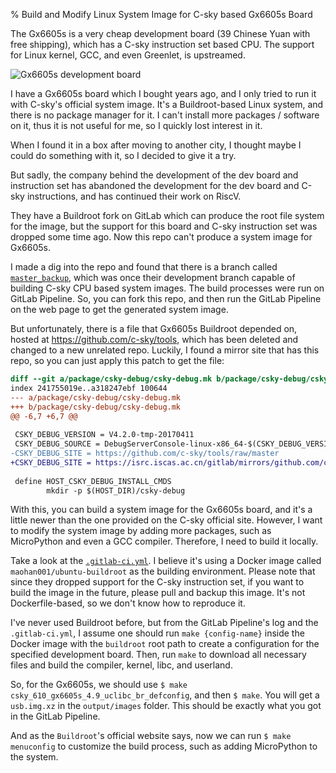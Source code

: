 % Build and Modify Linux System Image for C-sky based Gx6605s Board

The Gx6605s is a very cheap development board (39 Chinese Yuan with free shipping), which has a C-sky instruction set based CPU. The support for Linux kernel, GCC, and even Greenlet, is upstreamed.

![Gx6605s development board](https://c-sky.github.io/images/gx6605s_0.jpg)

I have a Gx6605s board which I bought years ago, and I only tried to run it with C-sky's official system image. It's a Buildroot-based Linux system, and there is no package manager for it. I can't install more packages / software on it, thus it is not useful for me, so I quickly lost interest in it.

When I found it in a box after moving to another city, I thought maybe I could do something with it, so I decided to give it a try.

But sadly, the company behind the development of the dev board and instruction set has abandoned the development for the dev board and C-sky instructions, and has continued their work on RiscV.

They have a Buildroot fork on GitLab which can produce the root file system for the image, but the support for this board and C-sky instruction set was dropped some time ago. Now this repo can't produce a system image for Gx6605s.

I made a dig into the repo and found that there is a branch called [`master_backup`](https://gitlab.com/c-sky/buildroot/-/tree/master_bakup), which was once their development branch capable of building C-sky CPU based system images. The build processes were run on GitLab Pipeline. So, you can fork this repo, and then run the GitLab Pipeline on the web page to get the generated system image.

But unfortunately, there is a file that Gx6605s Buildroot depended on, hosted at https://github.com/c-sky/tools, which has been deleted and changed to a new unrelated repo. Luckily, I found a mirror site that has this repo, so you can just apply this patch to get the file:

```diff
diff --git a/package/csky-debug/csky-debug.mk b/package/csky-debug/csky-debug.mk
index 241755019e..a318247ebf 100644
--- a/package/csky-debug/csky-debug.mk
+++ b/package/csky-debug/csky-debug.mk
@@ -6,7 +6,7 @@
 
 CSKY_DEBUG_VERSION = V4.2.0-tmp-20170411
 CSKY_DEBUG_SOURCE = DebugServerConsole-linux-x86_64-$(CSKY_DEBUG_VERSION).tar.gz
-CSKY_DEBUG_SITE = https://github.com/c-sky/tools/raw/master
+CSKY_DEBUG_SITE = https://isrc.iscas.ac.cn/gitlab/mirrors/github.com/c-sky_tools/-/raw/master
 
 define HOST_CSKY_DEBUG_INSTALL_CMDS
        mkdir -p $(HOST_DIR)/csky-debug
```

With this, you can build a system image for the Gx6605s board, and it's a little newer than the one provided on the C-sky official site. However, I want to modify the system image by adding more packages, such as MicroPython and even a GCC compiler. Therefore, I need to build it locally.

Take a look at the [`.gitlab-ci.yml`](https://gitlab.com/c-sky/buildroot/-/blob/master_bakup/.gitlab-ci.yml). I believe it's using a Docker image called `maohan001/ubuntu-buildroot` as the building environment. Please note that since they dropped support for the C-sky instruction set, if you want to build the image in the future, please pull and backup this image. It's not Dockerfile-based, so we don't know how to reproduce it.

I've never used Buildroot before, but from the GitLab Pipeline's log and the `.gitlab-ci.yml`, I assume one should run `make {config-name}` inside the Docker image with the `buildroot` root path to create a configuration for the specified development board. Then, run `make` to download all necessary files and build the compiler, kernel, libc, and userland.

So, for the Gx6605s, we should use `$ make csky_610_gx6605s_4.9_uclibc_br_defconfig`, and then `$ make`. You will get a `usb.img.xz` in the `output/images` folder. This should be exactly what you got in the GitLab Pipeline.

And as the `Buildroot`'s official website says, now we can run `$ make menuconfig` to customize the build process, such as adding MicroPython to the system.
